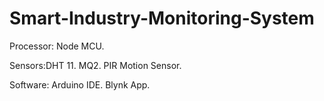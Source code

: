 # Smart-Industry-Monitoring-System

Processor: Node MCU.

Sensors:DHT 11.
        MQ2.
        PIR Motion Sensor.
        
Software: Arduino IDE.
          Blynk App.
        
